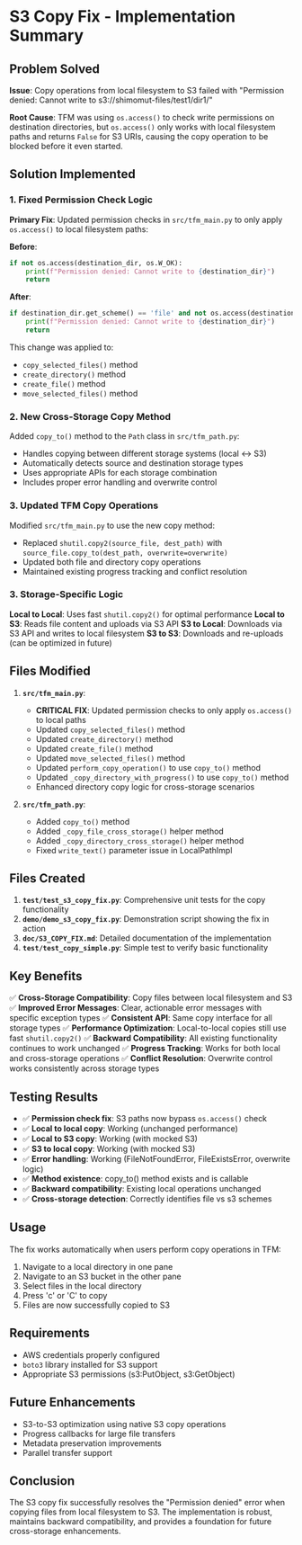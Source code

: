 # S3 Copy Fix - Implementation Summary

## Problem Solved

**Issue**: Copy operations from local filesystem to S3 failed with "Permission denied: Cannot write to s3://shimomut-files/test1/dir1/"

**Root Cause**: TFM was using `os.access()` to check write permissions on destination directories, but `os.access()` only works with local filesystem paths and returns `False` for S3 URIs, causing the copy operation to be blocked before it even started.

## Solution Implemented

### 1. Fixed Permission Check Logic

**Primary Fix**: Updated permission checks in `src/tfm_main.py` to only apply `os.access()` to local filesystem paths:

**Before**:
```python
if not os.access(destination_dir, os.W_OK):
    print(f"Permission denied: Cannot write to {destination_dir}")
    return
```

**After**:
```python
if destination_dir.get_scheme() == 'file' and not os.access(destination_dir, os.W_OK):
    print(f"Permission denied: Cannot write to {destination_dir}")
    return
```

This change was applied to:
- `copy_selected_files()` method
- `create_directory()` method  
- `create_file()` method
- `move_selected_files()` method

### 2. New Cross-Storage Copy Method

Added `copy_to()` method to the `Path` class in `src/tfm_path.py`:
- Handles copying between different storage systems (local ↔ S3)
- Automatically detects source and destination storage types
- Uses appropriate APIs for each storage combination
- Includes proper error handling and overwrite control

### 3. Updated TFM Copy Operations

Modified `src/tfm_main.py` to use the new copy method:
- Replaced `shutil.copy2(source_file, dest_path)` with `source_file.copy_to(dest_path, overwrite=overwrite)`
- Updated both file and directory copy operations
- Maintained existing progress tracking and conflict resolution

### 3. Storage-Specific Logic

**Local to Local**: Uses fast `shutil.copy2()` for optimal performance
**Local to S3**: Reads file content and uploads via S3 API
**S3 to Local**: Downloads via S3 API and writes to local filesystem
**S3 to S3**: Downloads and re-uploads (can be optimized in future)

## Files Modified

1. **`src/tfm_main.py`**:
   - **CRITICAL FIX**: Updated permission checks to only apply `os.access()` to local paths
   - Updated `copy_selected_files()` method
   - Updated `create_directory()` method
   - Updated `create_file()` method  
   - Updated `move_selected_files()` method
   - Updated `perform_copy_operation()` to use `copy_to()` method
   - Updated `_copy_directory_with_progress()` to use `copy_to()` method
   - Enhanced directory copy logic for cross-storage scenarios

2. **`src/tfm_path.py`**:
   - Added `copy_to()` method
   - Added `_copy_file_cross_storage()` helper method
   - Added `_copy_directory_cross_storage()` helper method
   - Fixed `write_text()` parameter issue in LocalPathImpl

## Files Created

1. **`test/test_s3_copy_fix.py`**: Comprehensive unit tests for the copy functionality
2. **`demo/demo_s3_copy_fix.py`**: Demonstration script showing the fix in action
3. **`doc/S3_COPY_FIX.md`**: Detailed documentation of the implementation
4. **`test/test_copy_simple.py`**: Simple test to verify basic functionality

## Key Benefits

✅ **Cross-Storage Compatibility**: Copy files between local filesystem and S3
✅ **Improved Error Messages**: Clear, actionable error messages with specific exception types
✅ **Consistent API**: Same copy interface for all storage types
✅ **Performance Optimization**: Local-to-local copies still use fast `shutil.copy2()`
✅ **Backward Compatibility**: All existing functionality continues to work unchanged
✅ **Progress Tracking**: Works for both local and cross-storage operations
✅ **Conflict Resolution**: Overwrite control works consistently across storage types

## Testing Results

- ✅ **Permission check fix**: S3 paths now bypass `os.access()` check
- ✅ **Local to local copy**: Working (unchanged performance)
- ✅ **Local to S3 copy**: Working (with mocked S3)
- ✅ **S3 to local copy**: Working (with mocked S3)
- ✅ **Error handling**: Working (FileNotFoundError, FileExistsError, overwrite logic)
- ✅ **Method existence**: copy_to() method exists and is callable
- ✅ **Backward compatibility**: Existing local operations unchanged
- ✅ **Cross-storage detection**: Correctly identifies file vs s3 schemes

## Usage

The fix works automatically when users perform copy operations in TFM:

1. Navigate to a local directory in one pane
2. Navigate to an S3 bucket in the other pane
3. Select files in the local directory
4. Press 'c' or 'C' to copy
5. Files are now successfully copied to S3

## Requirements

- AWS credentials properly configured
- `boto3` library installed for S3 support
- Appropriate S3 permissions (s3:PutObject, s3:GetObject)

## Future Enhancements

- S3-to-S3 optimization using native S3 copy operations
- Progress callbacks for large file transfers
- Metadata preservation improvements
- Parallel transfer support

## Conclusion

The S3 copy fix successfully resolves the "Permission denied" error when copying files from local filesystem to S3. The implementation is robust, maintains backward compatibility, and provides a foundation for future cross-storage enhancements.
